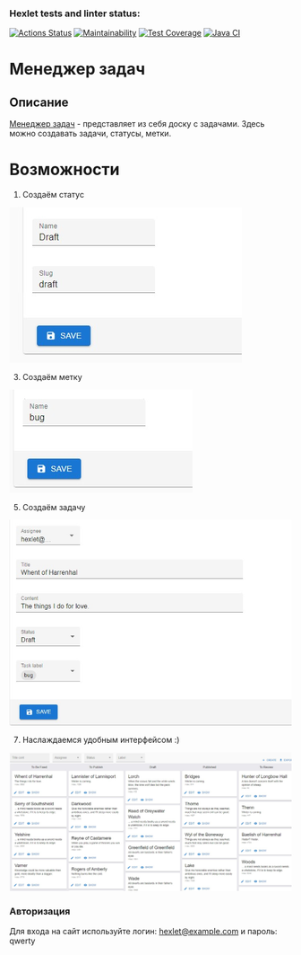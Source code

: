 ### Hexlet tests and linter status:
[![Actions Status](https://github.com/Lunycat/java-project-99/actions/workflows/hexlet-check.yml/badge.svg)](https://github.com/Lunycat/java-project-99/actions)
[![Maintainability](https://api.codeclimate.com/v1/badges/1d7382a5cbbd308ad088/maintainability)](https://codeclimate.com/github/Lunycat/java-project-99/maintainability)
[![Test Coverage](https://api.codeclimate.com/v1/badges/1d7382a5cbbd308ad088/test_coverage)](https://codeclimate.com/github/Lunycat/java-project-99/test_coverage)
[![Java CI](https://github.com/Lunycat/java-project-99/actions/workflows/main.yaml/badge.svg)](https://github.com/Lunycat/java-project-99/actions/workflows/main.yaml)

# Менеджер задач
## Описание
[Менеджер задач](https://java-project-99-kdqw.onrender.com) - представляет из себя доску с задачами. Здесь можно создавать задачи, статусы, метки.

# Возможности
1. Создаём статус
   
![](img/task_status.jpg)

3. Создаём метку
   
![](img/label.jpg)

5. Создаём задачу
   
![](img/task.jpg)

7. Наслаждаемся удобным интерфейсом :)

![](img/tasks.jpg)

### Авторизация
Для входа на сайт используйте логин: hexlet@example.com и пароль: qwerty
